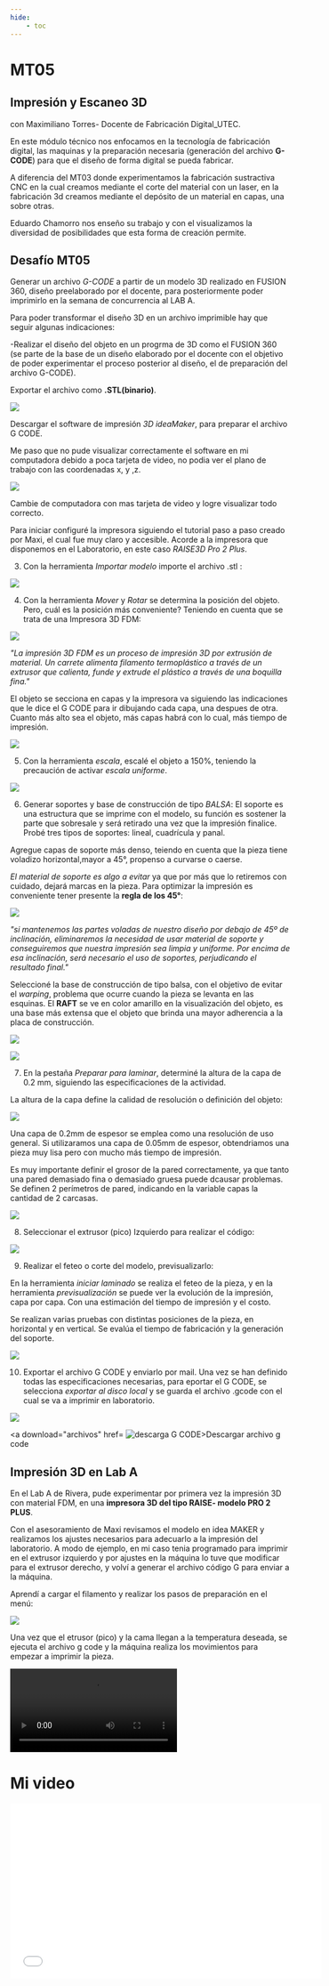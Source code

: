 ```yaml
---
hide:
    - toc
---
```


# MT05
## Impresión y Escaneo 3D
con Maximiliano Torres- Docente de Fabricación Digital_UTEC.

En este módulo técnico nos enfocamos en la tecnología de fabricación digital, las maquinas  y la preparación necesaria (generación del archivo **G-CODE**) para que el diseño de forma digital  se pueda fabricar. 

A diferencia del MT03 donde experimentamos la fabricación sustractiva CNC en la cual creamos mediante el corte del material con un laser, en la fabricación 3d  creamos mediante el depósito de un material en capas, una sobre otras.

 Eduardo Chamorro nos enseño su trabajo y con el visualizamos la diversidad de posibilidades que esta forma de creación permite. 

## Desafío MT05
Generar un archivo *G-CODE* a partir de un modelo 3D realizado en FUSION 360, diseño preelaborado por el docente, para posteriormente poder imprimirlo en la semana de concurrencia al LAB A.

Para poder transformar el diseño 3D en un archivo imprimible hay que seguir algunas indicaciones:

-Realizar el diseño del objeto en un progrma de 3D como el FUSION 360 (se parte de la base de un diseño elaborado por el docente con el objetivo de poder experimentar el proceso posterior al diseño, el de preparación del archivo G-CODE).

Exportar el archivo como **.STL(binario)**.

![](../images/MT05/1_2.JPG)

 Descargar el software de impresión *3D ideaMaker*, para preparar el archivo G CODE.

Me paso que no pude visualizar correctamente el software en mi computadora debido a poca tarjeta de video, no podia ver el plano de trabajo con las coordenadas x, y ,z.

![](../images/MT05/2a.JPG)

Cambie de computadora con mas tarjeta de video y logre visualizar todo correcto.

Para iniciar configuré la impresora siguiendo el tutorial paso a paso creado por Maxi, el cual fue muy claro y accesible. Acorde a la impresora que disponemos en el Laboratorio, en este caso *RAISE3D Pro 2 Plus*.

3) Con la herramienta *Importar  modelo* importe el archivo .stl :

![](../images/MT05/3.JPG)

4) Con la herramienta *Mover* y *Rotar* se determina la posición del objeto. Pero, cuál es la posición más conveniente? 
Teniendo en cuenta que se trata de una Impresora 3D FDM:

![](../images/MT05/impresora.JPG)

*"La impresión 3D FDM es un proceso de impresión 3D por extrusión de material. Un carrete alimenta filamento termoplástico a través de un extrusor que calienta, funde y extrude el plástico a través de una boquilla fina."*

El objeto se secciona en capas y la impresora va siguiendo las indicaciones que le dice el G CODE para ir dibujando cada capa, una despues de otra. Cuanto más alto sea el objeto, más capas habrá con lo cual, más tiempo de impresión.

![](../images/MT05/3a.JPG)

5) Con la herramienta *escala*, escalé el objeto a 150%, teniendo la precaución de activar *escala uniforme*. 

![](../images/MT05/4.JPG)

6) Generar soportes y base de construcción de tipo *BALSA*:
El soporte es una estructura que se imprime con el modelo, su función es sostener la parte que sobresale y será retirado una vez que la impresión finalice. 
Probé tres tipos de soportes: lineal, cuadrícula y panal. 

Agregue capas de soporte más denso, teiendo en cuenta que la pieza tiene voladizo horizontal,mayor a 45°, propenso a curvarse o caerse.

*El material de soporte es algo a evitar* ya que por más que lo retiremos con cuidado, dejará marcas en la pieza. Para optimizar la impresión es conveniente tener presente la **regla de los 45°**:

![](../images/MT05/regla45.JPG)

 *"si mantenemos las partes voladas de nuestro diseño por debajo de 45º de inclinación, eliminaremos la necesidad de usar material de soporte y conseguiremos que nuestra impresión sea limpia y uniforme. Por encima de esa inclinación, será necesario el uso de soportes, perjudicando el resultado final."*

Seleccioné la base de construcción de tipo balsa, con el objetivo de evitar el *warping*, problema que ocurre cuando la pieza se levanta en las esquinas. El **RAFT** se ve en color amarillo en la visualización del objeto, es una base más extensa que el objeto que brinda una mayor adherencia a la placa de construcción.

![](../images/MT05/6.JPG)

![](../images/MT05/6b.JPG)

7) En la pestaña *Preparar para laminar*, determiné la altura de la capa de 0.2 mm, siguiendo las especificaciones de la actividad.

La altura de la capa define la calidad de resolución o definición del objeto:

![](../images/MT05/capas.JPG)

Una capa de 0.2mm de espesor se emplea como una resolución de uso general.
Si utilizaramos una capa de 0.05mm de espesor, obtendriamos una pieza muy lisa pero con mucho más tiempo de impresión. 

Es muy importante definir el grosor de la pared correctamente, ya que tanto una pared demasiado fina o demasiado gruesa puede dcausar problemas. Se definen 2 perímetros de pared, indicando en la variable capas la cantidad de 2 carcasas.

![](../images/MT05/7.JPG)

8) Seleccionar el extrusor (pico) Izquierdo para realizar el código:

![](../images/MT05/8.JPG)

9) Realizar el feteo o corte del modelo, previsualizarlo:

En la herramienta *iniciar laminado* se realiza el feteo de la pieza, y  en la herramienta *previsualización* se puede ver la evolución de la impresión, capa por capa. Con una estimación del tiempo de impresión y el costo.

Se realizan varias pruebas con distintas posiciones de la pieza, en horizontal y en vertical. Se evalúa el tiempo de fabricación y la generación del soporte.

![](../images/MT05/varios.JPG)

10) Exportar el archivo G CODE y enviarlo por mail.
Una vez se han definido todas las especificaciones necesarias, para eportar el G CODE, se selecciona *exportar al disco local* y se guarda el archivo .gcode con el cual se va a imprimir en laboratorio. 

![](../images/MT05/10.JPG)

<a download="archivos" href=
![descarga G CODE](../archivos/Cecilia_Barran.gcode)>Descargar archivo g code</a>

## Impresión 3D en Lab A

En el Lab A de Rivera, pude experimentar por primera vez la impresión 3D con material FDM, en una **impresora 3D del tipo RAISE-  modelo PRO 2 PLUS**.

Con el asesoramiento de Maxi revisamos el modelo en idea MAKER y realizamos los ajustes necesarios para adecuarlo a la impresión del laboratorio. A modo de ejemplo, en mi caso tenia programado para imprimir en el extrusor izquierdo y por ajustes en la máquina lo tuve que modificar para el extrusor derecho, y volví a generar el archivo  código G para enviar a la máquina.

Aprendí a cargar el filamento y realizar los pasos de preparación en el menú:

![](../images/MT05/I2.JPG)

Una vez que el etrusor (pico) y la cama llegan a la temperatura deseada, se ejecuta el archivo g code y la máquina realiza los movimientos para empezar a imprimir la pieza.

![video](../tecnicos/3.mp4)

<!DOCTYPE html>

<html>

<head>

  <title>Video de impresion 3D</title>

</head>

<body>

  <h1>Mi video </h1>

  <iframe width="560" height="315" src="3.mp4" frameborder="0" allowfullscreen></iframe>

</body>

</html>